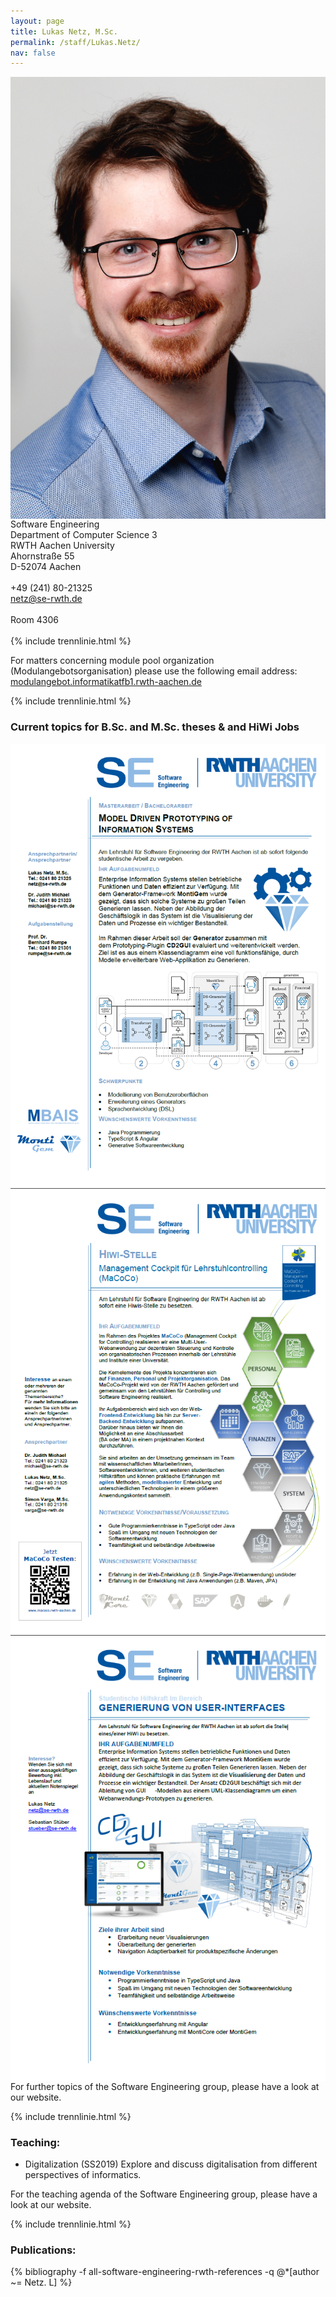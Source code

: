 ```yaml
---
layout: page
title: Lukas Netz, M.Sc.
permalink: /staff/Lukas.Netz/
nav: false
---
```


<div class="container">
    <div class="row">
        <div class="col-lg-3">
          <img class="staff-pics z-depth-1" src="../../assets/img/teams/netz.jpeg" 
               alt="Lukas Netz" style="float: left;">
        </div>
        <div class="col-lg-4">
          Software Engineering<br>
          Department of Computer Science 3<br>
          RWTH Aachen University<br>
          Ahornstraße 55<br>
          D-52074 Aachen<br>
          <br>
          +49 (241) 80-21325<br>
          <a href="mailto:netz@se-rwth.de">netz@se-rwth.de</a><br>
          <br>
          Room 4306
        </div>
    </div>
</div>

<br>
{% include trennlinie.html %}

For matters concerning module pool organization (Modulangebotsorganisation) please use the following email address:<br>
<a href="mailto:modulangebot.informatikatfb1.rwth-aachen.de">modulangebot.informatikatfb1.rwth-aachen.de</a>

{% include trennlinie.html %}

### Current topics for B.Sc. and M.Sc. theses & and HiWi Jobs

<div class="container">
    <div class="row">
        <div class="col-lg-4">
          <a href="https://www.se-rwth.de/staff/netz/Thesis_1.pdf">
            <img class="staff-pics z-depth-1" src="../../assets/img/netz-1.png" 
               alt="Lukas Netz" style="float: left;">
          </a>
        </div>
        <div class="col-lg-4">
          <a href="https://www.se-rwth.de/staff/netz/19.07.04.MaCoCo.pdf">
            <img class="staff-pics z-depth-1" src="../../assets/img/netz-2.png" 
               alt="Lukas Netz" style="float: left;">
          </a>
        </div>
        <div class="col-lg-4">
          <a href="https://www.se-rwth.de/staff/netz/21.08.17.HiWi.ADD.CD2GUI.pdf">
            <img class="staff-pics z-depth-1" src="../../assets/img/netz-3.png" 
               alt="Lukas Netz" style="float: left;">
          </a>
        </div>
    </div>
</div>

<br>
For further topics of the Software Engineering group, please have a look at our website.

{% include trennlinie.html %}

### Teaching:

- Digitalization (SS2019) Explore and discuss digitalisation from different perspectives of informatics.

For the teaching agenda of the Software Engineering group, please have a look at our website.

{% include trennlinie.html %}

### Publications:

<div class="publications">
  {% bibliography -f all-software-engineering-rwth-references -q @*[author ~= Netz. L] %}
</div>
